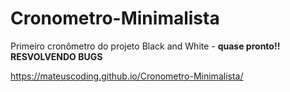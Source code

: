 # Cronometro-Minimalista
 Primeiro cronômetro do projeto Black and White - **quase pronto!! RESVOLVENDO BUGS**
 
 https://mateuscoding.github.io/Cronometro-Minimalista/
